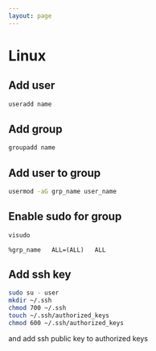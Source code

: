 ```yaml
---
layout: page
---
```


# Linux

## Add user

```sh
useradd name
```

## Add group

```sh
groupadd name
```

## Add user to group

```sh
usermod -aG grp_name user_name
```

## Enable sudo for group

```sh
visudo
```

```
%grp_name   ALL=(ALL)   ALL
```

## Add ssh key

```sh
sudo su - user
mkdir ~/.ssh
chmod 700 ~/.ssh
touch ~/.ssh/authorized_keys
chmod 600 ~/.ssh/authorized_keys
```

and add ssh public key to authorized keys